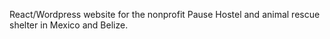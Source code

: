 React/Wordpress website for the nonprofit Pause Hostel and animal rescue shelter
in Mexico and Belize.
